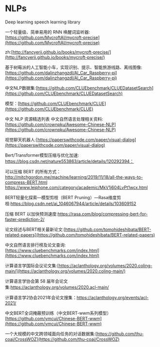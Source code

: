# NLPs
Deep learning speech learning library

一个轻量级、简单易用的 RNN 唤醒词监听器: [https://github.com/MycroftAI/mycroft-precise](https://github.com/MycroftAI/mycroft-precise)

zh:[http://fancyerii.github.io/books/mycroft-precise/](http://fancyerii.github.io/books/mycroft-precise/)

基于树莓派的人工智能小车，实现识别、提示、智能旅游线路、离线图像:
[https://github.com/dalinzhangzdl/AI_Car_Raspberry-pi](https://github.com/dalinzhangzdl/AI_Car_Raspberry-pi)

中文NLP数据集:[https://github.com/CLUEbenchmark/CLUEDatasetSearch](https://github.com/CLUEbenchmark/CLUEDatasetSearch) 

模型：[https://github.com/CLUEbenchmark/CLUE](https://github.com/CLUEbenchmark/CLUE) 

中文 NLP 资源精选列表 中文自然语言处理相关资料:
[https://github.com/crownpku/Awesome-Chinese-NLP](https://github.com/crownpku/Awesome-Chinese-NLP)

视觉聊天机器人:[https://paperswithcode.com/paper/visual-dialog](https://paperswithcode.com/paper/visual-dialog)

Bert/Transformer模型压缩与优化加速: https://blog.csdn.net/nature553863/article/details/120292394：

可以压缩 BERT 的所有方式：http://mitchgordon.me/machine/learning/2019/11/18/all-the-ways-to-compress-BERT.html
https://www.leiphone.com/category/academic/MkV1j604LvPt1wcx.html

BERT轻量化探索—模型剪枝（BERT Pruning）—Rasa维度剪枝:https://blog.csdn.net/ai_1046067944/article/details/103609152 

压缩 BERT 以加快预测速度:https://rasa.com/blog/compressing-bert-for-faster-prediction-2/

论文综述与BERT相关最新论文:[https://github.com/tomohideshibata/BERT-related-papers](https://github.com/tomohideshibata/BERT-related-papers)

中文自然语言排行榜及论文查询:[https://www.cluebenchmarks.com/index.html](https://www.cluebenchmarks.com/index.html)

计算语言学国际会议论文集:[https://aclanthology.org/volumes/2020.coling-main/](https://aclanthology.org/volumes/2020.coling-main/)

计算语言学协会第 58 届年会论文集:https://aclanthology.org/volumes/2020.acl-main/

计算语言学2协会2021年会论文搜集：https://aclanthology.org/events/acl-2021/

中文BERT全词掩蔽预训练（中文BERT-wwm系列模型）[https://github.com/ymcui/Chinese-BERT-wwm](https://github.com/ymcui/Chinese-BERT-wwm)

一个大规模的中文跨领域面向任务的对话数据集:[https://github.com/thu-coai/CrossWOZ](https://github.com/thu-coai/CrossWOZ)
